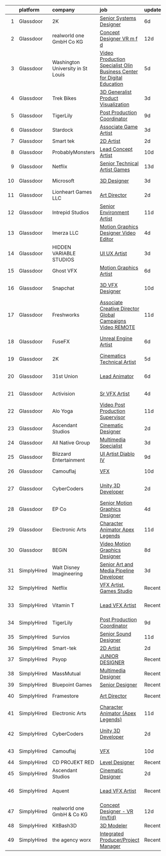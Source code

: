 

|    | platform    | company                           | job                                                                                                                                                                                                                                                                                                                                                                                                                                                                                                                                                                                                                                                                                                                                                                                                                                                                                                                                                                                                                                                                                                                                                                                                                                                                                                                                           | update_time   | location               |
|---:|:------------|:----------------------------------|:----------------------------------------------------------------------------------------------------------------------------------------------------------------------------------------------------------------------------------------------------------------------------------------------------------------------------------------------------------------------------------------------------------------------------------------------------------------------------------------------------------------------------------------------------------------------------------------------------------------------------------------------------------------------------------------------------------------------------------------------------------------------------------------------------------------------------------------------------------------------------------------------------------------------------------------------------------------------------------------------------------------------------------------------------------------------------------------------------------------------------------------------------------------------------------------------------------------------------------------------------------------------------------------------------------------------------------------------|:--------------|:-----------------------|
|  1 | Glassdoor   | 2K                                | [Senior Systems Designer](https://www.glassdoor.com/partner/jobListing.htm?pos=129&ao=1136043&s=58&guid=0000018113cdbef5981ea6b2b1f9e1e9&src=GD_JOB_AD&t=SR&vt=w&ea=1&cs=1_621331b4&cb=1653894660148&jobListingId=1007887131542&jrtk=3-0-1g49srfp2r0j2801-1g49srfpdq69d800-c6b173c4a85e0a14-)                                                                                                                                                                                                                                                                                                                                                                                                                                                                                                                                                                                                                                                                                                                                                                                                                                                                                                                                                                                                                                                 | 6d            | San Mateo, CA          |
|  2 | Glassdoor   | realworld one GmbH   Co KG        | [Concept Designer   VR  m f d ](https://www.glassdoor.com/partner/jobListing.htm?pos=119&ao=1136043&s=58&guid=0000018113cdbef5981ea6b2b1f9e1e9&src=GD_JOB_AD&t=SR&vt=w&cs=1_a3cd3b63&cb=1653894660144&jobListingId=1007868964203&jrtk=3-0-1g49srfp2r0j2801-1g49srfpdq69d800-fcd2872dd04e8ce3-)                                                                                                                                                                                                                                                                                                                                                                                                                                                                                                                                                                                                                                                                                                                                                                                                                                                                                                                                                                                                                                                | 12d           | Remote                 |
|  3 | Glassdoor   | Washington University in St Louis | [Video Production Specialist   Olin Business   Center for Digital Education](https://www.glassdoor.com/partner/jobListing.htm?pos=130&ao=1136043&s=58&guid=0000018113cdbef5981ea6b2b1f9e1e9&src=GD_JOB_AD&t=SR&vt=w&cs=1_01146d76&cb=1653894660148&jobListingId=1007888388911&jrtk=3-0-1g49srfp2r0j2801-1g49srfpdq69d800-9135d04b006d9778-)                                                                                                                                                                                                                                                                                                                                                                                                                                                                                                                                                                                                                                                                                                                                                                                                                                                                                                                                                                                                   | 5d            | Saint Louis, MO        |
|  4 | Glassdoor   | Trek Bikes                        | [3D Generalist  Product Visualization](https://www.glassdoor.com/partner/jobListing.htm?pos=115&ao=1136043&s=58&guid=0000018113cdbef5981ea6b2b1f9e1e9&src=GD_JOB_AD&t=SR&vt=w&cs=1_3e0bbc3b&cb=1653894660144&jobListingId=1007896531100&jrtk=3-0-1g49srfp2r0j2801-1g49srfpdq69d800-de7b3e06efde378f-)                                                                                                                                                                                                                                                                                                                                                                                                                                                                                                                                                                                                                                                                                                                                                                                                                                                                                                                                                                                                                                         | 3d            | Waterloo, WI           |
|  5 | Glassdoor   | TigerLily                         | [Post Production Coordinator](https://www.glassdoor.com/partner/jobListing.htm?pos=111&ao=1136043&s=58&guid=0000018113cdbef5981ea6b2b1f9e1e9&src=GD_JOB_AD&t=SR&vt=w&ea=1&cs=1_eba7ef9a&cb=1653894660143&jobListingId=1007879843804&jrtk=3-0-1g49srfp2r0j2801-1g49srfpdq69d800-ccdf7193815d1774-)                                                                                                                                                                                                                                                                                                                                                                                                                                                                                                                                                                                                                                                                                                                                                                                                                                                                                                                                                                                                                                             | 9d            | Remote                 |
|  6 | Glassdoor   | Stardock                          | [Associate Game Artist](https://www.glassdoor.com/partner/jobListing.htm?pos=109&ao=1136043&s=58&guid=0000018113cdbef5981ea6b2b1f9e1e9&src=GD_JOB_AD&t=SR&vt=w&ea=1&cs=1_71de7d82&cb=1653894660143&jobListingId=1007896497804&jrtk=3-0-1g49srfp2r0j2801-1g49srfpdq69d800-4e3b6736ee1e4635-)                                                                                                                                                                                                                                                                                                                                                                                                                                                                                                                                                                                                                                                                                                                                                                                                                                                                                                                                                                                                                                                   | 3d            | Plymouth, MI           |
|  7 | Glassdoor   | Smart tek                         | [2D Artist](https://www.glassdoor.com/partner/jobListing.htm?pos=102&ao=1110586&s=58&guid=0000018113cdbef5981ea6b2b1f9e1e9&src=GD_JOB_AD&t=SR&vt=w&ea=1&cs=1_4b0ee03a&cb=1653894660142&jobListingId=1007898657002&cpc=B076152010A3B66C&jrtk=3-0-1g49srfp2r0j2801-1g49srfpdq69d800-a91642d6d0390945--6NYlbfkN0DP7N_JgDagYY8-Mk0WwzF0Q0gIEsWRfzc2JbQn8QKLxI5WINWVnLWau4r_adrYk_1iygLoHHR6EgNpyowVhjv6oYJWAZTJUj6LVP3HI4YNWLK-mr7phe6wQrl4TArT3Y9kGPKnB7ZbBipykzRT0U-bkqcixq2soOXMeIQY18aPNNk_tc_H3KXqRv6OwkQ3Uvo_2YQFiX6FD8d8x1u7wonyUO4yZENrwzzPal2qprnG8hnLthk55wUKlzOKkB6Ut6hUA_-xA1C1twAOQKORRvp9r6YC7UZt7oRG6rkj4MJx_PY2B74AopbW0L4j6iLkLNaJulrssVnZtGBD0JhdFsIOLzcFe6wr0_61YpBBNxXOf1Vd55ZUbSugxksN9G2YHH8jJcmlNjBYOs19tnhH05pasgDu_RRcph61E-5cYOtGK9WguJ_r6uoAGpkjkVzqv6tsxRcOLvS5uq27WWNfhEkPga3yF5orUvsnqYuFaN65FjhvgqfzTKNJK3rwaD933JDEhsLvVApo-A%3D%3D)                                                                                                                                                                                                                                                                                                                                                                                                                                                                              | 2d            | Duluth, GA             |
|  8 | Glassdoor   | ProbablyMonsters                  | [Lead Concept Artist](https://www.glassdoor.com/partner/jobListing.htm?pos=126&ao=1136043&s=58&guid=0000018113cdbef5981ea6b2b1f9e1e9&src=GD_JOB_AD&t=SR&vt=w&cs=1_f975eb71&cb=1653894660147&jobListingId=1007876037835&jrtk=3-0-1g49srfp2r0j2801-1g49srfpdq69d800-07064d8544dedc6e-)                                                                                                                                                                                                                                                                                                                                                                                                                                                                                                                                                                                                                                                                                                                                                                                                                                                                                                                                                                                                                                                          | 10d           | Bellevue, WA           |
|  9 | Glassdoor   | Netflix                           | [Senior Technical Artist  Games](https://www.glassdoor.com/partner/jobListing.htm?pos=120&ao=1136043&s=58&guid=0000018113cdbef5981ea6b2b1f9e1e9&src=GD_JOB_AD&t=SR&vt=w&cs=1_1c6f8ea3&cb=1653894660144&jobListingId=1007867681614&jrtk=3-0-1g49srfp2r0j2801-1g49srfpdq69d800-fd0b4cda3b1eb2e2-)                                                                                                                                                                                                                                                                                                                                                                                                                                                                                                                                                                                                                                                                                                                                                                                                                                                                                                                                                                                                                                               | 13d           | Los Gatos, CA          |
| 10 | Glassdoor   | Microsoft                         | [3D Designer](https://www.glassdoor.com/partner/jobListing.htm?pos=104&ao=1136043&s=58&guid=0000018113cdbef5981ea6b2b1f9e1e9&src=GD_JOB_AD&t=SR&vt=w&cs=1_fe4573bc&cb=1653894660142&jobListingId=1007896407765&jrtk=3-0-1g49srfp2r0j2801-1g49srfpdq69d800-59a50215a136338b-)                                                                                                                                                                                                                                                                                                                                                                                                                                                                                                                                                                                                                                                                                                                                                                                                                                                                                                                                                                                                                                                                  | 3d            | Redmond, WA            |
| 11 | Glassdoor   | Lionheart Games  LLC              | [Art Director](https://www.glassdoor.com/partner/jobListing.htm?pos=125&ao=1136043&s=58&guid=0000018113cdbef5981ea6b2b1f9e1e9&src=GD_JOB_AD&t=SR&vt=w&ea=1&cs=1_f9261d3a&cb=1653894660146&jobListingId=1007898771827&jrtk=3-0-1g49srfp2r0j2801-1g49srfpdq69d800-6c910f6bfc2ed1a1-)                                                                                                                                                                                                                                                                                                                                                                                                                                                                                                                                                                                                                                                                                                                                                                                                                                                                                                                                                                                                                                                            | 2d            | Atlanta, GA            |
| 12 | Glassdoor   | Intrepid Studios                  | [Senior Environment Artist](https://www.glassdoor.com/partner/jobListing.htm?pos=128&ao=1136043&s=58&guid=0000018113cdbef5981ea6b2b1f9e1e9&src=GD_JOB_AD&t=SR&vt=w&cs=1_64075bf9&cb=1653894660147&jobListingId=1007873977330&jrtk=3-0-1g49srfp2r0j2801-1g49srfpdq69d800-53fb0a8ad811a6b9-)                                                                                                                                                                                                                                                                                                                                                                                                                                                                                                                                                                                                                                                                                                                                                                                                                                                                                                                                                                                                                                                    | 11d           | San Diego, CA          |
| 13 | Glassdoor   | Imerza  LLC                       | [Motion Graphics Designer Video Editor](https://www.glassdoor.com/partner/jobListing.htm?pos=108&ao=1136043&s=58&guid=0000018113cdbef5981ea6b2b1f9e1e9&src=GD_JOB_AD&t=SR&vt=w&ea=1&cs=1_aeada6c2&cb=1653894660143&jobListingId=1007892012512&jrtk=3-0-1g49srfp2r0j2801-1g49srfpdq69d800-6aa9e19ea3a2c4c8-)                                                                                                                                                                                                                                                                                                                                                                                                                                                                                                                                                                                                                                                                                                                                                                                                                                                                                                                                                                                                                                   | 4d            | Sarasota, FL           |
| 14 | Glassdoor   | HIDDEN VARIABLE STUDIOS           | [UI UX Artist](https://www.glassdoor.com/partner/jobListing.htm?pos=122&ao=1136043&s=58&guid=0000018113cdbef5981ea6b2b1f9e1e9&src=GD_JOB_AD&t=SR&vt=w&cs=1_7265bccb&cb=1653894660146&jobListingId=1007894264031&jrtk=3-0-1g49srfp2r0j2801-1g49srfpdq69d800-4c6759a2252c06b2-)                                                                                                                                                                                                                                                                                                                                                                                                                                                                                                                                                                                                                                                                                                                                                                                                                                                                                                                                                                                                                                                                 | 3d            | Los Angeles, CA        |
| 15 | Glassdoor   | Ghost VFX                         | [Motion Graphics Artist](https://www.glassdoor.com/partner/jobListing.htm?pos=118&ao=1136043&s=58&guid=0000018113cdbef5981ea6b2b1f9e1e9&src=GD_JOB_AD&t=SR&vt=w&ea=1&cs=1_cd392076&cb=1653894660144&jobListingId=1007885916881&jrtk=3-0-1g49srfp2r0j2801-1g49srfpdq69d800-df57d203ebaf75ae-)                                                                                                                                                                                                                                                                                                                                                                                                                                                                                                                                                                                                                                                                                                                                                                                                                                                                                                                                                                                                                                                  | 6d            | Burbank, CA            |
| 16 | Glassdoor   | Snapchat                          | [3D VFX Designer](https://www.glassdoor.com/partner/jobListing.htm?pos=107&ao=1136043&s=58&guid=0000018113cdbef5981ea6b2b1f9e1e9&src=GD_JOB_AD&t=SR&vt=w&cs=1_09fe1c56&cb=1653894660143&jobListingId=1007876925243&jrtk=3-0-1g49srfp2r0j2801-1g49srfpdq69d800-138fdb951fabe3f7-)                                                                                                                                                                                                                                                                                                                                                                                                                                                                                                                                                                                                                                                                                                                                                                                                                                                                                                                                                                                                                                                              | 10d           | Los Angeles, CA        |
| 17 | Glassdoor   | Freshworks                        | [Associate Creative Director  Global Campaigns   Video  REMOTE ](https://www.glassdoor.com/partner/jobListing.htm?pos=121&ao=1136043&s=58&guid=0000018113cdbef5981ea6b2b1f9e1e9&src=GD_JOB_AD&t=SR&vt=w&ea=1&cs=1_58992caf&cb=1653894660146&jobListingId=1007875130397&jrtk=3-0-1g49srfp2r0j2801-1g49srfpdq69d800-f02b9a360e295b0e-)                                                                                                                                                                                                                                                                                                                                                                                                                                                                                                                                                                                                                                                                                                                                                                                                                                                                                                                                                                                                          | 11d           | San Mateo, CA          |
| 18 | Glassdoor   | FuseFX                            | [Unreal Engine Artist](https://www.glassdoor.com/partner/jobListing.htm?pos=123&ao=1136043&s=58&guid=0000018113cdbef5981ea6b2b1f9e1e9&src=GD_JOB_AD&t=SR&vt=w&cs=1_dda457e8&cb=1653894660147&jobListingId=1007886995508&jrtk=3-0-1g49srfp2r0j2801-1g49srfpdq69d800-f966497d9c782281-)                                                                                                                                                                                                                                                                                                                                                                                                                                                                                                                                                                                                                                                                                                                                                                                                                                                                                                                                                                                                                                                         | 6d            | Los Angeles, CA        |
| 19 | Glassdoor   | 2K                                | [Cinematics Technical Artist](https://www.glassdoor.com/partner/jobListing.htm?pos=113&ao=1136043&s=58&guid=0000018113cdbef5981ea6b2b1f9e1e9&src=GD_JOB_AD&t=SR&vt=w&ea=1&cs=1_5a378f08&cb=1653894660143&jobListingId=1007889416809&jrtk=3-0-1g49srfp2r0j2801-1g49srfpdq69d800-aed721ba01413a4a-)                                                                                                                                                                                                                                                                                                                                                                                                                                                                                                                                                                                                                                                                                                                                                                                                                                                                                                                                                                                                                                             | 5d            | Baltimore, MD          |
| 20 | Glassdoor   | 31st Union                        | [Lead Animator](https://www.glassdoor.com/partner/jobListing.htm?pos=127&ao=1136043&s=58&guid=0000018113cdbef5981ea6b2b1f9e1e9&src=GD_JOB_AD&t=SR&vt=w&cs=1_6f8a0801&cb=1653894660147&jobListingId=1007887131538&jrtk=3-0-1g49srfp2r0j2801-1g49srfpdq69d800-18a4096785feb881-)                                                                                                                                                                                                                                                                                                                                                                                                                                                                                                                                                                                                                                                                                                                                                                                                                                                                                                                                                                                                                                                                | 6d            | San Francisco, CA      |
| 21 | Glassdoor   | Activision                        | [Sr  VFX Artist](https://www.glassdoor.com/partner/jobListing.htm?pos=106&ao=1136043&s=58&guid=0000018113cdbef5981ea6b2b1f9e1e9&src=GD_JOB_AD&t=SR&vt=w&cs=1_cee67c53&cb=1653894660143&jobListingId=1007893172419&jrtk=3-0-1g49srfp2r0j2801-1g49srfpdq69d800-4b9e7f22fd4d421e-)                                                                                                                                                                                                                                                                                                                                                                                                                                                                                                                                                                                                                                                                                                                                                                                                                                                                                                                                                                                                                                                               | 4d            | Middleton, WI          |
| 22 | Glassdoor   | Alo Yoga                          | [Video Post Production Supervisor](https://www.glassdoor.com/partner/jobListing.htm?pos=124&ao=1136043&s=58&guid=0000018113cdbef5981ea6b2b1f9e1e9&src=GD_JOB_AD&t=SR&vt=w&cs=1_b3a881cc&cb=1653894660146&jobListingId=1007874071508&jrtk=3-0-1g49srfp2r0j2801-1g49srfpdq69d800-def207a70e131014-)                                                                                                                                                                                                                                                                                                                                                                                                                                                                                                                                                                                                                                                                                                                                                                                                                                                                                                                                                                                                                                             | 11d           | Los Angeles, CA        |
| 23 | Glassdoor   | Ascendant Studios                 | [Cinematic Designer](https://www.glassdoor.com/partner/jobListing.htm?pos=105&ao=1136043&s=58&guid=0000018113cdbef5981ea6b2b1f9e1e9&src=GD_JOB_AD&t=SR&vt=w&ea=1&cs=1_3388aa1e&cb=1653894660142&jobListingId=1007899698469&jrtk=3-0-1g49srfp2r0j2801-1g49srfpdq69d800-75b6fd2f5f8c3296-)                                                                                                                                                                                                                                                                                                                                                                                                                                                                                                                                                                                                                                                                                                                                                                                                                                                                                                                                                                                                                                                      | 2d            | San Rafael, CA         |
| 24 | Glassdoor   | All Native Group                  | [Multimedia Specialist](https://www.glassdoor.com/partner/jobListing.htm?pos=116&ao=1136043&s=58&guid=0000018113cdbef5981ea6b2b1f9e1e9&src=GD_JOB_AD&t=SR&vt=w&cs=1_2a530ec6&cb=1653894660144&jobListingId=1007896109523&jrtk=3-0-1g49srfp2r0j2801-1g49srfpdq69d800-72da6514037460dd-)                                                                                                                                                                                                                                                                                                                                                                                                                                                                                                                                                                                                                                                                                                                                                                                                                                                                                                                                                                                                                                                        | 3d            | Blackstone, VA         |
| 25 | Glassdoor   | Blizzard Entertainment            | [UI Artist   Diablo IV](https://www.glassdoor.com/partner/jobListing.htm?pos=117&ao=1136043&s=58&guid=0000018113cdbef5981ea6b2b1f9e1e9&src=GD_JOB_AD&t=SR&vt=w&cs=1_a11fb5b0&cb=1653894660144&jobListingId=1007878572658&jrtk=3-0-1g49srfp2r0j2801-1g49srfpdq69d800-a6e93b459a9aa2f2-)                                                                                                                                                                                                                                                                                                                                                                                                                                                                                                                                                                                                                                                                                                                                                                                                                                                                                                                                                                                                                                                        | 9d            | Irvine, CA             |
| 26 | Glassdoor   | Camouflaj                         | [VFX](https://www.glassdoor.com/partner/jobListing.htm?pos=101&ao=1110586&s=58&guid=0000018113cdbef5981ea6b2b1f9e1e9&src=GD_JOB_AD&t=SR&vt=w&ea=1&cs=1_0f788ae7&cb=1653894660142&jobListingId=1007877231834&cpc=59DF70BB7E75A6DF&jrtk=3-0-1g49srfp2r0j2801-1g49srfpdq69d800-5b92ded5226cf5e6--6NYlbfkN0DV8i6JO0Mt2anNls1eYRoTJimSgmMV1rq03O9nry_OkytkZiNzOe0KGix3coaQsJqk-nsg8MfP6yb9rwBj0-TqKxqquJhbXQyIsBcPiiABwWb23itD5oTAVymCtdIaVRQdY7TY_nGY3Ytk1vjFkSksNFSIPZm5swlLB-LgSnBlz48Z32CLBSA-3d0MTLajeaJhFcANTfcIJpEtc0ZvxayUFxLJ_PShTrT-EO8y-R8Cm9gzsL9u3yWKBXryq8juxR_sU81JBcWNfI4B-Qh8bjDAk2Qv6aYJoM4tgFbwDRYdFi4dDxRCIpSHWZrpequgGSHjm9I7qsxPltnanLYp7CHn-NuEPcHLaB2ozU1SlYC6z2HiRkQkZ0GfGSorcE0idogQr_ydUC7_5GFxZ5LJkAcAPWAzuvGMMfHJJSOiQN6Mhn23RnfoCZWaPykQy5vISHEVrH1JRCGkoD56qoK5kz2KZ12ptGXYsag9TwgH0XZbzLB9flB99bGp)                                                                                                                                                                                                                                                                                                                                                                                                                                                                                                                | 10d           | Bellevue, WA           |
| 27 | Glassdoor   | CyberCoders                       | [Unity 3D Developer](https://www.glassdoor.com/partner/jobListing.htm?pos=103&ao=1110586&s=58&guid=0000018113cdbef5981ea6b2b1f9e1e9&src=GD_JOB_AD&t=SR&vt=w&ea=1&cs=1_210afc44&cb=1653894660143&jobListingId=1007899082036&cpc=654405A9B1E0A9F5&jrtk=3-0-1g49srfp2r0j2801-1g49srfpdq69d800-c1ebb6bf3edfb0eb--6NYlbfkN0CpFJQzrgRR8WqXWK1qKKEqALWJw739KlKqr2H-MSI4eoBlI4EFrmor2FYZMP3muM2xYGAy7bF515GyQrTPOSzFQ8toJ91SphT-fqQNO95fTayxJrl1R3IkUa1L1QiLmFobreqNkjzpUTvcWRXoTWQvZYZhNsEM-5yz8lWfWLDxkRMBFLb6vGpyZ7y2QTyVpMek85LqHbsZnbCr9tX1aGUtXUiTlaXOpoP4wBUMH0tmVvfIwh_JAJotBskS49lr79o7XT7PtpH8ZZNVWX6eAb0w2OWmwt0yrpdyuUMSstpnUuUjGsTCyl2_zDiuAw7-uNSz21_DQxcY_AXGK0WmdPT2IlGqO10fq-570Y0fjagyJIA3q3vUEWKXccz_LrKQ9m9v8DpQm4i0tyPuzywYHUSfvEN6X0xvpNJaB9BYJS4yGx3byP3Qg5_mBC1NX3WMQnuKw6qe0Esy3QhDxVqWv8Qh6Hy6ofeBrbtzntW-P2QA9-D88jWtDZUl93_t0SIzd4kdcD78o7rqXKbDmch0NAiv_LCOEjS-Ii61Cn2qy9rrSLqUCRhHLZihUFSwzFcWYszZBsqNNF9B5gVNOzEXaLPgxe1epwlm4zIKgQUbTsDsW1mdhmqW93J72iQt1nyo_qeZfpquGEyBejB2kT3Omr9onP2Qpv277keD5hVCh2vWa1IchTHqUGHw4qjy8OaAm_YjOw7_zR9WlWRa-J5rAO19YJt-IHfBqerqKgvij4Dp7rh2iIoUp0MBMyHdijvutQI56MLt7LkAlPSZ0KsZKyXQfWrcjx0h0_DM92QdxPbXVPJfkdv88qe3pzfokE1i25BVU_YK-r6Vc_9eH86F90-HGt55vNR4lCICMqnLJk7AGa3Yq1i3Xeu0bDB2lTlbcXGblYscfMO8ZWcLmsl3it5jIa_qhzNiDbnWqDYrkCBU9gx6qlhEwk-0iW46QIAXf00NrsG-RV_B7SHMdxGVJB0u) | 2d            | Los Angeles, CA        |
| 28 | Glassdoor   | EP   Co                           | [Senior Motion Graphics Designer](https://www.glassdoor.com/partner/jobListing.htm?pos=114&ao=1136043&s=58&guid=0000018113cdbef5981ea6b2b1f9e1e9&src=GD_JOB_AD&t=SR&vt=w&cs=1_ef94dc15&cb=1653894660144&jobListingId=1007892633503&jrtk=3-0-1g49srfp2r0j2801-1g49srfpdq69d800-bf2582710f668a99-)                                                                                                                                                                                                                                                                                                                                                                                                                                                                                                                                                                                                                                                                                                                                                                                                                                                                                                                                                                                                                                              | 4d            | Greenville, SC         |
| 29 | Glassdoor   | Electronic Arts                   | [Character Animator  Apex Legends ](https://www.glassdoor.com/partner/jobListing.htm?pos=110&ao=1136043&s=58&guid=0000018113cdbef5981ea6b2b1f9e1e9&src=GD_JOB_AD&t=SR&vt=w&cs=1_1577481b&cb=1653894660143&jobListingId=1007873653320&jrtk=3-0-1g49srfp2r0j2801-1g49srfpdq69d800-bec96239c299f12e-)                                                                                                                                                                                                                                                                                                                                                                                                                                                                                                                                                                                                                                                                                                                                                                                                                                                                                                                                                                                                                                            | 11d           | Los Angeles, CA        |
| 30 | Glassdoor   | BEGiN                             | [Video   Motion Graphics Designer](https://www.glassdoor.com/partner/jobListing.htm?pos=112&ao=1136043&s=58&guid=0000018113cdbef5981ea6b2b1f9e1e9&src=GD_JOB_AD&t=SR&vt=w&ea=1&cs=1_79ff8ce4&cb=1653894660143&jobListingId=1007881468618&jrtk=3-0-1g49srfp2r0j2801-1g49srfpdq69d800-4cf35e51bdab7956-)                                                                                                                                                                                                                                                                                                                                                                                                                                                                                                                                                                                                                                                                                                                                                                                                                                                                                                                                                                                                                                        | 8d            | San Francisco, CA      |
| 31 | SimplyHired | Walt Disney Imagineering          | [Senior Art and Media Pipeline Developer](https://www.simplyhired.com/job/jKbthzXc_Tqv7-zlFzd2S83MvGsKJL4yijmbI9hfAeZMSmfXG8pMoA?q=vfx+designer)                                                                                                                                                                                                                                                                                                                                                                                                                                                                                                                                                                                                                                                                                                                                                                                                                                                                                                                                                                                                                                                                                                                                                                                              | 3d            | Studley, VA            |
| 32 | SimplyHired | Netflix                           | [VFX Artist, Games Studio](https://www.simplyhired.com/job/yZzaIP6yHguF-mhsPAMWt5U0Wg9-ObCmh59cr13zFSViAE3-VUXpSA?q=vfx+designer)                                                                                                                                                                                                                                                                                                                                                                                                                                                                                                                                                                                                                                                                                                                                                                                                                                                                                                                                                                                                                                                                                                                                                                                                             | Recently      | Remote                 |
| 33 | SimplyHired | Vitamin T                         | [Lead VFX Artist](https://www.simplyhired.com/job/ftsXkTp0wzSFhsyYtMgkslB_50lFl9GuGoa77lrR0gb9kKrA70dpSA?q=vfx+designer)                                                                                                                                                                                                                                                                                                                                                                                                                                                                                                                                                                                                                                                                                                                                                                                                                                                                                                                                                                                                                                                                                                                                                                                                                      | Recently      | San Francisco, CA      |
| 34 | SimplyHired | TigerLily                         | [Post Production Coordinator](https://www.simplyhired.com/job/JeJeuMxejLEb3KfLfu0IyAVT6jn3hbuiE8gjvWVT-zg7vA-hzC3HyA?q=vfx+designer)                                                                                                                                                                                                                                                                                                                                                                                                                                                                                                                                                                                                                                                                                                                                                                                                                                                                                                                                                                                                                                                                                                                                                                                                          | 9d            | Remote                 |
| 35 | SimplyHired | Survios                           | [Senior Sound Designer](https://www.simplyhired.com/job/NxLskVbDEEyz5rnquKV8u-TjGXCUcoOZNYsPIwioZokaph1sHuJM7w?q=vfx+designer)                                                                                                                                                                                                                                                                                                                                                                                                                                                                                                                                                                                                                                                                                                                                                                                                                                                                                                                                                                                                                                                                                                                                                                                                                | 11d           | Marina del Rey, CA     |
| 36 | SimplyHired | Smart-tek                         | [2D Artist](https://www.simplyhired.com/job/FCrKEoPFZXc7byy_W9sf8bLqIR3RW6cGf8-M4aXZnlV28OY9UeoIxg?q=vfx+designer)                                                                                                                                                                                                                                                                                                                                                                                                                                                                                                                                                                                                                                                                                                                                                                                                                                                                                                                                                                                                                                                                                                                                                                                                                            | 2d            | Duluth, GA             |
| 37 | SimplyHired | Psyop                             | [JUNIOR DESIGNER](https://www.simplyhired.com/job/zSJ2o2OxFVF9AqKa__B93UhQBlvvf_irwOF_5c0XrRg_GvznVO0-KQ?q=vfx+designer)                                                                                                                                                                                                                                                                                                                                                                                                                                                                                                                                                                                                                                                                                                                                                                                                                                                                                                                                                                                                                                                                                                                                                                                                                      | Recently      | New York, NY           |
| 38 | SimplyHired | MassMutual                        | [Multimedia Designer](https://www.simplyhired.com/job/CcrU9vrSkGHbpIUYgeeXblyTDRVIr4YTMiVQ_qAhle0d3zCaETwMXg?q=vfx+designer)                                                                                                                                                                                                                                                                                                                                                                                                                                                                                                                                                                                                                                                                                                                                                                                                                                                                                                                                                                                                                                                                                                                                                                                                                  | Recently      | Springfield, MA        |
| 39 | SimplyHired | Bluepoint Games                   | [Senior Designer](https://www.simplyhired.com/job/9eRdtg9ksSZK8slAYEo4EMrlj5OXAWuh0xuE6H3uwY2hxBV9RtOwOQ?q=vfx+designer)                                                                                                                                                                                                                                                                                                                                                                                                                                                                                                                                                                                                                                                                                                                                                                                                                                                                                                                                                                                                                                                                                                                                                                                                                      | Recently      | Austin, TX             |
| 40 | SimplyHired | Framestore                        | [Art Director](https://www.simplyhired.com/job/y98nWVJp6XqQZzFkJ0BdSEpm5M-kKCkESKZJxm1aUG7ZCtaaiW4VEA?q=vfx+designer)                                                                                                                                                                                                                                                                                                                                                                                                                                                                                                                                                                                                                                                                                                                                                                                                                                                                                                                                                                                                                                                                                                                                                                                                                         | Recently      | New York, NY           |
| 41 | SimplyHired | Electronic Arts                   | [Character Animator (Apex Legends)](https://www.simplyhired.com/job/gIyCJPsBEVMutB2VyBNFWSU2d1XJSdJhK4_i5UxZ_789NVLq9IOaNA?q=vfx+designer)                                                                                                                                                                                                                                                                                                                                                                                                                                                                                                                                                                                                                                                                                                                                                                                                                                                                                                                                                                                                                                                                                                                                                                                                    | 11d           | Los Angeles, CA        |
| 42 | SimplyHired | CyberCoders                       | [Unity 3D Developer](https://www.simplyhired.com/job/u_GTQJHTZZa7ADyBs2RuZpEBPmfDJ9Asp3cnQP0BocqzrVzkEqOfrg?q=vfx+designer)                                                                                                                                                                                                                                                                                                                                                                                                                                                                                                                                                                                                                                                                                                                                                                                                                                                                                                                                                                                                                                                                                                                                                                                                                   | 2d            | Los Angeles, CA        |
| 43 | SimplyHired | Camouflaj                         | [VFX](https://www.simplyhired.com/job/xZQA6n7s6gQI6DeYouw-qK4Q6L_bMQeG2ISjx3BsxLPYW1q78BtYYA?q=vfx+designer)                                                                                                                                                                                                                                                                                                                                                                                                                                                                                                                                                                                                                                                                                                                                                                                                                                                                                                                                                                                                                                                                                                                                                                                                                                  | 10d           | Bellevue, WA           |
| 44 | SimplyHired | CD PROJEKT RED                    | [Level Designer](https://www.simplyhired.com/job/CmzPF2m9J_gV0nCLy7zW4LfA6hUxtfLJ5jgxnwfdS909_5kRiqbxmw?q=vfx+designer)                                                                                                                                                                                                                                                                                                                                                                                                                                                                                                                                                                                                                                                                                                                                                                                                                                                                                                                                                                                                                                                                                                                                                                                                                       | Recently      | Boston, MA             |
| 45 | SimplyHired | Ascendant Studios                 | [Cinematic Designer](https://www.simplyhired.com/job/zygCMaVA2ARaSoXCZ9SG4nX8EOauT8LJsiPwOqf6ZR0PVz2PSVwgGw?q=vfx+designer)                                                                                                                                                                                                                                                                                                                                                                                                                                                                                                                                                                                                                                                                                                                                                                                                                                                                                                                                                                                                                                                                                                                                                                                                                   | 2d            | San Rafael, CA         |
| 46 | SimplyHired | Aquent                            | [Lead VFX Artist](https://www.simplyhired.com/job/z3eFdHTXdqmZsD1mjGYVCSE-d6cjpVtT95D3YvZAkWFtx7Dg_IZpxw?q=vfx+designer)                                                                                                                                                                                                                                                                                                                                                                                                                                                                                                                                                                                                                                                                                                                                                                                                                                                                                                                                                                                                                                                                                                                                                                                                                      | Recently      | San Francisco, CA      |
| 47 | SimplyHired | realworld one GmbH & Co KG        | [Concept Designer - VR (m/f/d)](https://www.simplyhired.com/job/9M9B0HjzlxbnEWwSs63j38J2jv4QAGwRz17kgQnuQPJjtHPVVTunxA?q=vfx+designer)                                                                                                                                                                                                                                                                                                                                                                                                                                                                                                                                                                                                                                                                                                                                                                                                                                                                                                                                                                                                                                                                                                                                                                                                        | 12d           | Remote                 |
| 48 | SimplyHired | KitBash3D                         | [3D Modeler](https://www.simplyhired.com/job/J1vV5-qf_C5x8YfKoESIGd-eUj6se-s1DxqdF4rxpYdvWsGzMz1rRw?q=vfx+designer)                                                                                                                                                                                                                                                                                                                                                                                                                                                                                                                                                                                                                                                                                                                                                                                                                                                                                                                                                                                                                                                                                                                                                                                                                           | Recently      | Remote                 |
| 49 | SimplyHired | the agency worx                   | [Integrated Producer/Project Manager](https://www.simplyhired.com/job/rVYdgbxCJSHZs5IgtW-7mt1CC9udnVwpTAZANyxJ709ZoeOn2cPOMg?q=vfx+designer)                                                                                                                                                                                                                                                                                                                                                                                                                                                                                                                                                                                                                                                                                                                                                                                                                                                                                                                                                                                                                                                                                                                                                                                                  | Recently      | Township of Warren, NJ |